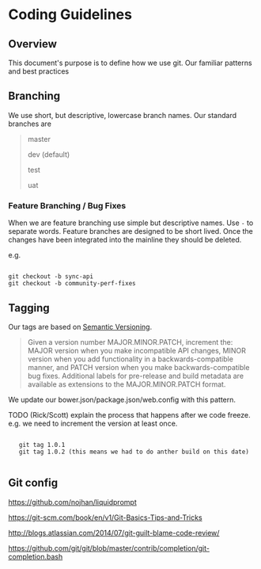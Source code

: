 # Coding Guidelines

## Overview

This document's purpose is to define how we use git.  Our familiar patterns and best practices


## Branching

We use short, but descriptive, lowercase branch names. Our standard branches are

> master
>
>  dev (default)
>
> test
>
> uat


### Feature Branching / Bug Fixes

When we are feature branching use simple but descriptive names.  Use `-` to separate words.  Feature branches are designed to be short lived.  Once the changes have been integrated into the mainline they should be deleted.

e.g.

```git

git checkout -b sync-api
git checkout -b community-perf-fixes

```

## Tagging

Our tags are based on [Semantic Versioning](http://semver.org/).  

>Given a version number MAJOR.MINOR.PATCH, increment the:
>  MAJOR version when you make incompatible API changes,
>  MINOR version when you add functionality in a backwards-compatible manner, and
>  PATCH version when you make backwards-compatible bug fixes.
>  Additional labels for pre-release and build metadata are available as extensions to the MAJOR.MINOR.PATCH format.

We update our bower.json/package.json/web.config with this pattern.


TODO (Rick/Scott) explain the process that happens after we code freeze.  e.g. we need to increment the version at least once.

```git

   git tag 1.0.1
   git tag 1.0.2 (this means we had to do anther build on this date)


```

## Git config
https://github.com/nojhan/liquidprompt

https://git-scm.com/book/en/v1/Git-Basics-Tips-and-Tricks

http://blogs.atlassian.com/2014/07/git-guilt-blame-code-review/

https://github.com/git/git/blob/master/contrib/completion/git-completion.bash
